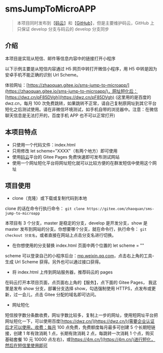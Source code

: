 # smsJumpToMicroAPP

> 本项目同时发布到【[码云](https://gitee.com/zhaoquan/sms-jump-to-microapp)】和【[GitHub](https://github.com/chatterzhao/smsJumptoMicroAPP)】，但是主要维护码云，GitHub 上只保证 develop 分支与码云的 develop 分支同步

## 介绍

本项目是实现从短信、邮件等信息内容中的链接打开小程序

以下示例主要是从短信内容通过 H5 网页中转打开微信小程序，用 H5 中转是因为安卓手机不能正确的识别 Url Scheme。

体验网址：[https://zhaoquan.gitee.io/sms-jump-to-microapp/](https://zhaoquan.gitee.io/sms-jump-to-microapp/)，网址短化后：[https://dwz.cn/pF85DVgh](https://dwz.cn/pF85DVgh) (这里用的是百度的 dwz.cn，每月 100 次免费跳转，如果跳转不正常，请自己复制原网址到其它平台短化之后测试使用。请在非微信环境测试，如手机自带的浏览器中。注意：在微信聊天信息是无法打开的，百度手机 APP 也不可以正常打开)

## 本项目特点

- 只使用一个代码文件：index.html
- 只用修改 let scheme="XXXX"（有两个地方）即可使用
- 使用[码云](https://www.gitee.com)平台的 Gitee Pages 免费快速即可发布测试网站
- 使用一个网址短化平台将网址短化就可以比较方便的在群发短信中使用这个网址

## 项目使用

- clone（克隆）或下载或复制代码到本地

clone 的话在命令行执行命令： `git clone https://gitee.com/zhaoquan/sms-jump-to-microapp`

本项目有 3 个分支，master 是稳定的分支，develop 是开发分支，show 是 master 发布到网站的分支。你想要哪个分支，就在命令行，执行命令： `git checkout 分支名`，或者直接在网站上点击分支名进行切换。

- 在你想使用的分支替换 index.html 页面中两个位置的 let scheme = ""

scheme 可以登录自己的小程序后台：[mp.weixin.qq.com](mp.weixin.qq.com)，点击右上角的工具-生成 Url Scheme 获得。另外也可以通过接口获得。

- 将 index.html 上传到网站服务器，推荐码云的 pages

在码云打开本项目页面，点页面右上角的【服务】，点下面的 Gitee Pages， 我这里是发布 show 分支，部署分支选择 show，勾选强制使用 HTTPS，点发布或更新，过一会儿，点击 Gitee 分配的域名即可访问。

- 网址短化

短信按字数分条数收费，网址字数比较多，复制上一步的网址，使用短网址平台把网址短化一下，可以使用百度[https://dwz.cn/](https://dwz.cn/)(需要企业认证后才可以使用，收费：每月 100 点免费，免费额度每月最多可创建 5 个长期短链接，创建 1 年有效消耗 1 点，长期有效消耗 2 点，每跳转一次消耗 1 个点，购买基础套餐 10 元 10000 点左右)，或[https://4m.cn/](https://4m.cn/)进行短化，然后在短信里使用即可
